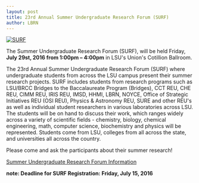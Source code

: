 ```yaml
---
layout: post
title: 23rd Annual Summer Undergraduate Research Forum (SURF)
author: LBRN
---
```


[![SURF](/files/images/surf-poster.png)](/events/surf)

The Summer Undergraduate Research Forum (SURF), will be held Friday, **July 29st, 2016 from 1:00pm – 4:00pm** in LSU's Union's Cotillion Ballroom.

The 23rd Annual Summer Undergraduate Research Forum (SURF) where undergraduate students from across the LSU campus present their summer research projects. SURF includes students from research programs such as LSU/BRCC Bridges to the Baccalaureate Program (Bridges), CCT REU, CHE REU, CIMM REU, IRIS REU, IMSD, HHMI, LBRN, NOYCE, Office of Strategic Initiatives REU (OSI REU), Physics & Astronomy REU, SURE and other REU's as well as individual student researchers in various laboratories across LSU. The students will be on hand to discuss their work, which ranges widely across a variety of scientific fields - chemistry, biology, chemical engineering, math, computer science, biochemistry and physics will be represented. Students come from LSU, colleges from all across the state, and universities all across the country.

Please come and ask the participants about their summer research!

<p><a href="/events/surf" class="btn btn-info" style="margin-bottom: 30px">Summer Undergraduate Research Forum Information</a>
<p class="text-error"><b>note: Deadline for SURF Registration: Friday, July 15, 2016</b></p>